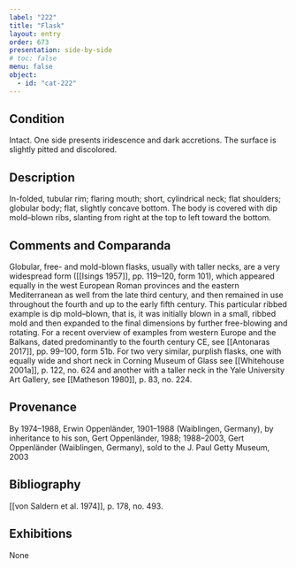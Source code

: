 ```yaml
---
label: "222"
title: "Flask"
layout: entry
order: 673
presentation: side-by-side
# toc: false
menu: false
object:
  - id: "cat-222"
---
```


## Condition

Intact. One side presents iridescence and dark accretions. The surface is slightly pitted and discolored.

## Description

In-folded, tubular rim; flaring mouth; short, cylindrical neck; flat shoulders; globular body; flat, slightly concave bottom. The body is covered with dip mold–blown ribs, slanting from right at the top to left toward the bottom.

## Comments and Comparanda

Globular, free- and mold-blown flasks, usually with taller necks, are a very widespread form ([[Isings 1957]], pp. 119–120, form 101), which appeared equally in the west European Roman provinces and the eastern Mediterranean as well from the late third century, and then remained in use throughout the fourth and up to the early fifth century. This particular ribbed example is dip mold–blown, that is, it was initially blown in a small, ribbed mold and then expanded to the final dimensions by further free-blowing and rotating. For a recent overview of examples from western Europe and the Balkans, dated predominantly to the fourth century CE, see [[Antonaras 2017]], pp. 99–100, form 51b. For two very similar, purplish flasks, one with equally wide and short neck in Corning Museum of Glass see [[Whitehouse 2001a]], p. 122, no. 624 and another with a taller neck in the Yale University Art Gallery, see [[Matheson 1980]], p. 83, no. 224.

## Provenance

By 1974–1988, Erwin Oppenländer, 1901–1988 (Waiblingen, Germany), by inheritance to his son, Gert Oppenländer, 1988; 1988–2003, Gert Oppenländer (Waiblingen, Germany), sold to the J. Paul Getty Museum, 2003

## Bibliography

[[von Saldern et al. 1974]], p. 178, no. 493.

## Exhibitions

None